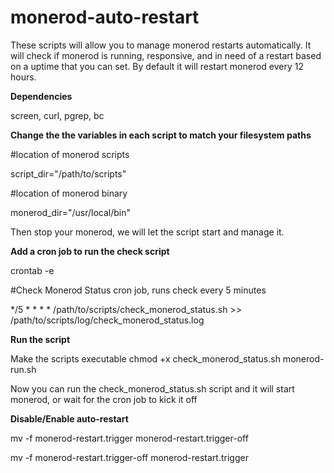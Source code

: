 # monerod-auto-restart

These scripts will allow you to manage monerod restarts automatically.
It will check if monerod is running, responsive, and in need of a restart based on a uptime that you can set.  By default it will restart monerod every 12 hours.

**Dependencies**

screen, curl, pgrep, bc

**Change the the variables in each script to match your filesystem paths**

#location of monerod scripts

script_dir="/path/to/scripts"

#location of monerod binary

monerod_dir="/usr/local/bin"

Then stop your monerod, we will let the script start and manage it.

**Add a cron job to run the check script**

crontab -e

#Check Monerod Status cron job, runs check every 5 minutes

*/5 * * * * /path/to/scripts/check_monerod_status.sh >> /path/to/scripts/log/check_monerod_status.log

**Run the script**

Make the scripts executable chmod +x check_monerod_status.sh monerod-run.sh

Now you can run the check_monerod_status.sh script and it will start monerod, or wait for the cron job to kick it off

**Disable/Enable auto-restart**

mv -f monerod-restart.trigger monerod-restart.trigger-off

mv -f monerod-restart.trigger-off monerod-restart.trigger

